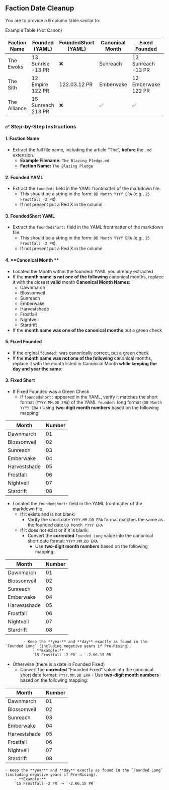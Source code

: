 ## Faction Date Cleanup
You are to provide a 6 column table similar to:

Example Table (Not Canon)

 Faction Name | Founded (YAML)| FoundedShort (YAML) | Canonical Month | Fixed Founded | Fixed Short 
---|---|---|---|---|---
The Ewoks | 13 Sunrise -13 PR | ❌ | Sunreach | 13 Sunreach -13 PR | -13.03.13 PR
The Sith | 12 Empire 122 PR | 122.03.12 PR | Emberwake | 12 Emberwake 122 PR | 122.04.12 PR
The Alliance | 15 Sunreach 213 PR | ❌ | ✅ | ✅ | 213.03.15 PR


### ✅ **Step-by-Step Instructions**

#### 1. **Faction Name**

- Extract the full file name, including the article “The”, **before** the `.md` extension.
    - **Example Filename:** `The Blazing Pledge.md`
    - **Faction Name:** `The Blazing Pledge`

#### 2. **Founded YAML**

- Extract the `founded:` field in the YAML frontmatter of the markdown file.
    - This should be a string in the form: `DD Month YYYY ERA` (e.g., `15 Frostfall -2 PR`).
    - If not present put a Red X in the column

#### 3. **FoundedShort YAML**

- Extract the `foundedshort:` field in the YAML frontmatter of the markdown file.
    - This should be a string in the form: `DD Month YYYY ERA` (e.g., `15 Frostfall -2 PR`).
    - If not present put a Red X in the column

#### 4.  **Canonical Month **

- Located the Month within the founded: YAML you already extracted
- If the **month name is not one of the following** canonical months, replace it with the closest **valid** month 
**Canonical Month Names:**
    - Dawnmarch
    - Blossomveil
    - Sunreach
    - Emberwake
    - Harvestshade
    - Frostfall
    - Nightveil
    - Stardrift
- If the **month name was one of the canonical months** put a green check

#### 5. **Fixed Founded**
- If the orginal `founded:` was canonically correct, put a green check
- If the **month name was not one of the following** canonical months, replace it with the month listed in Canonical Month **while keeping the day and year the same**:

#### 3. **Fixed Short**
- If Fixed Founded was a Green Check
	- If  `foundedshort:` appeared in the YAML, verify it matches the short format (`YYYY.MM.DD ERA`) of the YAML `founded:` long format (`DD Month YYYY ERA` ) Using **two-digit month numbers** based on the following mapping:
		    
|Month|Number|
|---|---|
|Dawnmarch|01|
|Blossomveil|02|
|Sunreach|03|
|Emberwake|04|
|Harvestshade|05|
|Frostfall|06|
|Nightveil|07|
|Stardrift|08|
- Located the `foundedshort:` field in the YAML frontmatter of the markdown file. 
	- If it exists and is not blank:
		- Verify the short date `YYYY.MM.DD ERA` format matches the same as the founded date `DD Month YYYY ERA` 
	- If it does not exist or if it is blank:
		- Convert the **corrected** `Founded Long` value into the canonical short date format: `YYYY.MM.DD ERA`
		    - Use **two-digit month numbers** based on the following mapping:
		    
|Month|Number|
|---|---|
|Dawnmarch|01|
|Blossomveil|02|
|Sunreach|03|
|Emberwake|04|
|Harvestshade|05|
|Frostfall|06|
|Nightveil|07|
|Stardrift|08|
			- Keep the **year** and **day** exactly as found in the `Founded Long` (including negative years if Pre-Rising).
				- **Example:**  
			    `15 Frostfall -2 PR` ⟶ `-2.06.15 PR`
- Otherwise (there is a date in Founded Fixed)
	- Convert the **corrected** "Founded Fixed" value into the canonical short date format: `YYYY.MM.DD ERA`
		    - Use **two-digit month numbers** based on the following mapping:
		    
|Month|Number|
|---|---|
|Dawnmarch|01|
|Blossomveil|02|
|Sunreach|03|
|Emberwake|04|
|Harvestshade|05|
|Frostfall|06|
|Nightveil|07|
|Stardrift|08|
	- Keep the **year** and **day** exactly as found in the `Founded Long` (including negative years if Pre-Rising).
		- **Example:**  
		`15 Frostfall -2 PR` ⟶ `-2.06.15 PR`